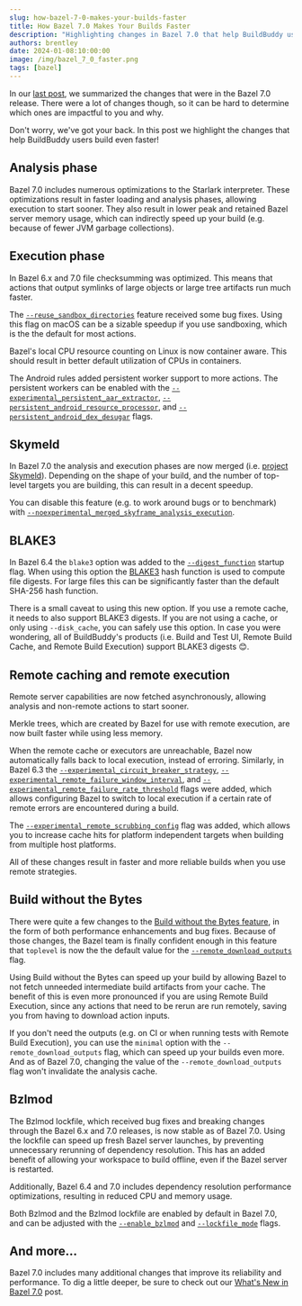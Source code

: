 ```yaml
---
slug: how-bazel-7-0-makes-your-builds-faster
title: How Bazel 7.0 Makes Your Builds Faster
description: "Highlighting changes in Bazel 7.0 that help BuildBuddy users build even faster!"
authors: brentley
date: 2024-01-08:10:00:00
image: /img/bazel_7_0_faster.png
tags: [bazel]
---
```


In our [last post][bazel_7_0],
we summarized the changes that were in the Bazel 7.0 release.
There were a lot of changes though,
so it can be hard to determine which ones are impactful to you and why.

Don't worry, we've got your back.
In this post we highlight the changes that help BuildBuddy users build even faster!

[bazel_7_0]: whats-new-in-bazel-7-0.mdx

<!-- truncate -->

## Analysis phase

Bazel 7.0 includes numerous optimizations to the Starlark interpreter.
These optimizations result in faster loading and analysis phases,
allowing execution to start sooner.
They also result in lower peak and retained Bazel server memory usage,
which can indirectly speed up your build
(e.g. because of fewer JVM garbage collections).

## Execution phase

In Bazel 6.x and 7.0 file checksumming was optimized.
This means that actions that output symlinks of large objects or large tree artifacts run much faster.

The [`--reuse_sandbox_directories`][reuse_sandbox_directories] feature received some bug fixes.
Using this flag on macOS can be a sizable speedup if you use sandboxing,
which is the the default for most actions.

Bazel's local CPU resource counting on Linux is now container aware.
This should result in better default utilization of CPUs in containers.

The Android rules added persistent worker support to more actions.
The persistent workers can be enabled with the
[`--experimental_persistent_aar_extractor`][experimental_persistent_aar_extractor],
[`--persistent_android_resource_processor`][persistent_android_resource_processor],
and [`--persistent_android_dex_desugar`][persistent_android_dex_desugar] flags.

[experimental_persistent_aar_extractor]: https://bazel.build/versions/7.0.0/reference/command-line-reference#flag--experimental_persistent_aar_extractor
[persistent_android_resource_processor]: https://bazel.build/versions/7.0.0/reference/command-line-reference#flag--persistent_android_resource_processor
[persistent_android_dex_desugar]: https://bazel.build/versions/7.0.0/reference/command-line-reference#flag--persistent_android_dex_desugar
[reuse_sandbox_directories]: https://bazel.build/versions/7.0.0/reference/command-line-reference#flag--reuse_sandbox_directories

## Skymeld

In Bazel 7.0 the analysis and execution phases are now merged
(i.e. [project Skymeld][skymeld]).
Depending on the shape of your build,
and the number of top-level targets you are building,
this can result in a decent speedup.

You can disable this feature
(e.g. to work around bugs or to benchmark)
with [`--noexperimental_merged_skyframe_analysis_execution`][experimental_merged_skyframe_analysis_execution].

[experimental_merged_skyframe_analysis_execution]: https://github.com/bazelbuild/bazel/blob/7.0.0/src/main/java/com/google/devtools/build/lib/buildtool/BuildRequestOptions.java#L376-L383
[skymeld]: https://github.com/bazelbuild/bazel/issues/14057

## BLAKE3

In Bazel 6.4 the `blake3` option was added to the [`--digest_function`][digest_function] startup flag.
When using this option the [BLAKE3][blake3] hash function is used to compute file digests.
For large files this can be significantly faster than the default SHA-256 hash function.

There is a small caveat to using this new option.
If you use a remote cache,
it needs to also support BLAKE3 digests.
If you are not using a cache,
or only using `--disk_cache`,
you can safely use this option.
In case you were wondering,
all of BuildBuddy's products
(i.e. Build and Test UI, Remote Build Cache, and Remote Build Execution)
support BLAKE3 digests 😊.

[blake3]: https://github.com/BLAKE3-team/BLAKE3
[digest_function]: https://github.com/bazelbuild/bazel/blob/7.0.0/src/main/java/com/google/devtools/build/lib/runtime/BlazeServerStartupOptions.java#L407-L418

## Remote caching and remote execution

Remote server capabilities are now fetched asynchronously,
allowing analysis and non-remote actions to start sooner.

Merkle trees,
which are created by Bazel for use with remote execution,
are now built faster while using less memory.

When the remote cache or executors are unreachable,
Bazel now automatically falls back to local execution,
instead of erroring.
Similarly, in Bazel 6.3 the
[`--experimental_circuit_breaker_strategy`][experimental_circuit_breaker_strategy],
[`--experimental_remote_failure_window_interval`][experimental_remote_failure_window_interval],
and [`--experimental_remote_failure_rate_threshold`][experimental_remote_failure_rate_threshold]
flags were added,
which allows configuring Bazel to switch to local execution if a certain rate of remote errors are encountered during a build.

The [`--experimental_remote_scrubbing_config`][experimental_remote_scrubbing_config] flag was added,
which allows you to increase cache hits for platform independent targets when building from multiple host platforms.

All of these changes result in faster and more reliable builds when you use remote strategies.

[experimental_circuit_breaker_strategy]: https://bazel.build/versions/7.0.0/reference/command-line-reference#flag--experimental_circuit_breaker_strategy
[experimental_remote_failure_rate_threshold]: https://bazel.build/versions/7.0.0/reference/command-line-reference#flag--experimental_remote_failure_rate_threshold
[experimental_remote_failure_window_interval]: https://bazel.build/versions/7.0.0/reference/command-line-reference#flag--experimental_remote_failure_window_interval
[experimental_remote_scrubbing_config]: https://bazel.build/versions/7.0.0/reference/command-line-reference#flag--experimental_remote_scrubbing_config

## Build without the Bytes

There were quite a few changes to the [Build without the Bytes feature][bwtb],
in the form of both performance enhancements and bug fixes.
Because of those changes,
the Bazel team is finally confident enough in this feature that `toplevel` is now the the default value for the [`--remote_download_outputs`][remote_download_outputs] flag.

Using Build without the Bytes can speed up your build by allowing Bazel to not fetch unneeded intermediate build artifacts from your cache.
The benefit of this is even more pronounced if you are using Remote Build Execution,
since any actions that need to be rerun are run remotely,
saving you from having to download action inputs.

If you don't need the outputs
(e.g. on CI or when running tests with Remote Build Execution),
you can use the `minimal` option with the `--remote_download_outputs` flag,
which can speed up your builds even more.
And as of Bazel 7.0,
changing the value of the `--remote_download_outputs` flag won't invalidate the analysis cache.

[bwtb]: https://blog.bazel.build/2023/10/06/bwob-in-bazel-7.html
[remote_download_outputs]: https://bazel.build/versions/7.0.0/reference/command-line-reference#flag--remote_download_outputs

## Bzlmod

The Bzlmod lockfile,
which received bug fixes and breaking changes through the Bazel 6.x and 7.0 releases,
is now stable as of Bazel 7.0.
Using the lockfile can speed up fresh Bazel server launches,
by preventing unnecessary rerunning of dependency resolution.
This has an added benefit of allowing your workspace to build offline,
even if the Bazel server is restarted.

Additionally,
Bazel 6.4 and 7.0 includes dependency resolution performance optimizations,
resulting in reduced CPU and memory usage.

Both Bzlmod and the Bzlmod lockfile are enabled by default in Bazel 7.0,
and can be adjusted with the [`--enable_bzlmod`][enable_bzlmod] and [`--lockfile_mode`][lockfile_mode] flags.

[enable_bzlmod]: https://bazel.build/versions/7.0.0/reference/command-line-reference#flag--enable_bzlmod
[lockfile_mode]: https://bazel.build/versions/7.0.0/reference/command-line-reference#flag--lockfile_mode

## And more...

Bazel 7.0 includes many additional changes that improve its reliability and performance.
To dig a little deeper,
be sure to check out our [What's New in Bazel 7.0][bazel_7_0] post.
